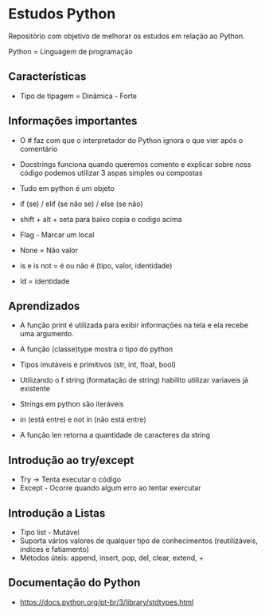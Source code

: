 
# Estudos Python
Repositório com objetivo de melhorar os estudos em relação ao Python. 

Python = Linguagem de programação

## Características
- Tipo de tipagem = Dinâmica - Forte


## Informações importantes
- O # faz com que o interpretador do Python ignora o que vier após o comentário

- Docstrings funciona quando queremos comento e explicar sobre noss código podemos utilizar 3 aspas simples ou compostas

- Tudo em python é um objeto

- if (se) / elif (se não se) / else (se não)

- shift + alt + seta para baixo copia o codigo acima

- Flag - Marcar um local

- None = Não valor

- is e is not = é ou não é (tipo, valor, identidade)

- Id = identidade

## Aprendizados

- A função print é utilizada para exibir informações na tela e ela recebe uma argumento.

- A função (classe)type mostra o tipo do python

- Tipos imutáveis e primitivos (str, int, float, bool)

- Utilizando o f string (formatação de string) habilito utilizar variaveis já existente

- Strings em python são iteráveis

- in (está entre) e not in (não está entre)

- A função len retorna a quantidade de caracteres da string

## Introdução ao try/except

- Try -> Tenta executar o código
- Except - Ocorre quando algum erro ao tentar exercutar

## Introdução a Listas

- Tipo list - Mutável
- Suporta vários valores de qualquer tipo de conhecimentos
(reutilizáveis, indices e fatiamento)
- Métodos úteis: append, insert, pop, del, clear, extend, +
## Documentação do Python

- https://docs.python.org/pt-br/3/library/stdtypes.html